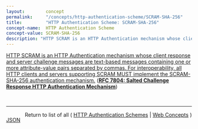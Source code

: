 ```yaml
---
layout:        concept
permalink:     "/concepts/http-authentication-scheme/SCRAM-SHA-256"
title:         "HTTP Authentication Scheme: SCRAM-SHA-256"
concept-name:  HTTP Authentication Scheme
concept-value: SCRAM-SHA-256
description: "HTTP SCRAM is an HTTP Authentication mechanism whose client response and server challenge messages are text-based messages containing one or more attribute-value pairs separated by commas. For interoperability, all HTTP clients and servers supporting SCRAM MUST implement the SCRAM-SHA-256 authentication mechanism."
---
```


[HTTP SCRAM is an HTTP Authentication mechanism whose client response and server challenge messages are text-based messages containing one or more attribute-value pairs separated by commas. For interoperability, all HTTP clients and servers supporting SCRAM MUST implement the SCRAM-SHA-256 authentication mechanism.](http://tools.ietf.org/html/rfc7804#section-5 "Read documentation for HTTP Authentication Scheme &#34;SCRAM-SHA-256&#34;") (**[RFC 7804: Salted Challenge Response HTTP Authentication Mechanism](/specs/IETF/RFC/7804 "This specification describes a family of HTTP authentication mechanisms called the Salted Challenge Response Authentication Mechanism (SCRAM), which provides a more robust authentication mechanism than a plaintext password protected by Transport Layer Security (TLS) and avoids the deployment obstacles presented by earlier TLS-protected challenge response authentication mechanisms.")**)

<br/>
<hr/>

<p style="float : left"><a href="./SCRAM-SHA-256.json" title="JSON representing this particular Web Concept value">JSON</a></p>
<p style="text-align: right">Return to list of all ( <a href="../http-authentication-scheme/">HTTP Authentication Schemes</a> | <a href="../">Web Concepts</a> )</p>
